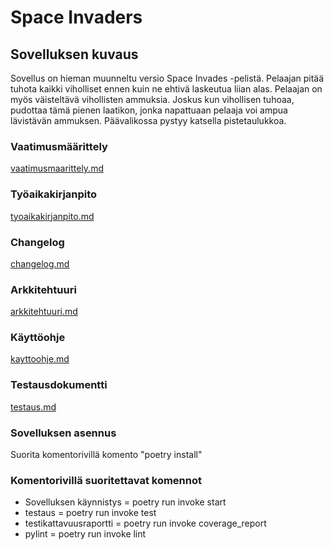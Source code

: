 # Space Invaders

## Sovelluksen kuvaus
Sovellus on hieman muunneltu versio Space Invades -pelistä. Pelaajan pitää tuhota kaikki viholliset ennen kuin ne ehtivä laskeutua liian alas. Pelaajan on myös väisteltävä vihollisten ammuksia. Joskus kun vihollisen tuhoaa, pudottaa tämä pienen laatikon, jonka napattuaan pelaaja voi ampua lävistävän ammuksen. Päävalikossa pystyy katsella pistetaulukkoa.

### Vaatimusmäärittely
[vaatimusmaarittely.md](https://github.com/Sam0ni/ot-harjoitustyo/blob/master/spaceinvaders/dokumentaatio/vaatimusmaarittely.md)

### Työaikakirjanpito
[tyoaikakirjanpito.md](https://github.com/Sam0ni/ot-harjoitustyo/blob/master/spaceinvaders/dokumentaatio/tyoaikakirjanpito.md)

### Changelog
[changelog.md](https://github.com/Sam0ni/ot-harjoitustyo/blob/master/spaceinvaders/dokumentaatio/changelog.md)

### Arkkitehtuuri
[arkkitehtuuri.md](https://github.com/Sam0ni/ot-harjoitustyo/blob/master/spaceinvaders/dokumentaatio/arkkitehtuuri.md)

### Käyttöohje
[kayttoohje.md](https://github.com/Sam0ni/ot-harjoitustyo/blob/master/spaceinvaders/dokumentaatio/kayttoohje.md)

### Testausdokumentti
[testaus.md](https://github.com/Sam0ni/ot-harjoitustyo/blob/master/spaceinvaders/dokumentaatio/testaus.md)

### Sovelluksen asennus
Suorita komentorivillä komento "poetry install"

### Komentorivillä suoritettavat komennot
- Sovelluksen käynnistys = poetry run invoke start
- testaus = poetry run invoke test
- testikattavuusraportti = poetry run invoke coverage_report
- pylint = poetry run invoke lint
